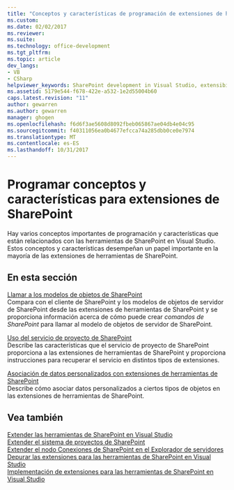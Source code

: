 ```yaml
---
title: "Conceptos y características de programación de extensiones de herramientas de SharePoint | Documentos de Microsoft"
ms.custom: 
ms.date: 02/02/2017
ms.reviewer: 
ms.suite: 
ms.technology: office-development
ms.tgt_pltfrm: 
ms.topic: article
dev_langs:
- VB
- CSharp
helpviewer_keywords: SharePoint development in Visual Studio, extensibility features
ms.assetid: 5179e544-f678-422e-a532-1e2d55004b60
caps.latest.revision: "11"
author: gewarren
ms.author: gewarren
manager: ghogen
ms.openlocfilehash: f6d6f3ae5608d8092fbeb065867ae04db4e04c95
ms.sourcegitcommit: f40311056ea0b4677efcca74a285dbb0ce0e7974
ms.translationtype: MT
ms.contentlocale: es-ES
ms.lasthandoff: 10/31/2017
---
```

# <a name="programming-concepts-and-features-for-sharepoint-tools-extensions"></a>Programar conceptos y características para extensiones de SharePoint
  Hay varios conceptos importantes de programación y características que están relacionados con las herramientas de SharePoint en Visual Studio. Estos conceptos y características desempeñan un papel importante en la mayoría de las extensiones de herramientas de SharePoint.  
  
## <a name="in-this-section"></a>En esta sección  
 [Llamar a los modelos de objetos de SharePoint](../sharepoint/calling-into-the-sharepoint-object-models.md)  
 Compara con el cliente de SharePoint y los modelos de objetos de servidor de SharePoint desde las extensiones de herramientas de SharePoint y se proporciona información acerca de cómo puede crear *comandos de SharePoint* para llamar al modelo de objetos de servidor de SharePoint.  
  
 [Uso del servicio de proyecto de SharePoint](../sharepoint/using-the-sharepoint-project-service.md)  
 Describe las características que el servicio de proyecto de SharePoint proporciona a las extensiones de herramientas de SharePoint y proporciona instrucciones para recuperar el servicio en distintos tipos de extensiones.  
  
 [Asociación de datos personalizados con extensiones de herramientas de SharePoint](../sharepoint/associating-custom-data-with-sharepoint-tools-extensions.md)  
 Describe cómo asociar datos personalizados a ciertos tipos de objetos en las extensiones de herramientas de SharePoint.  
  
## <a name="see-also"></a>Vea también  
 [Extender las herramientas de SharePoint en Visual Studio](../sharepoint/extending-the-sharepoint-tools-in-visual-studio.md)   
 [Extender el sistema de proyectos de SharePoint](../sharepoint/extending-the-sharepoint-project-system.md)   
 [Extender el nodo Conexiones de SharePoint en el Explorador de servidores](../sharepoint/extending-the-sharepoint-connections-node-in-server-explorer.md)   
 [Depurar las extensiones para las herramientas de SharePoint en Visual Studio](../sharepoint/debugging-extensions-for-the-sharepoint-tools-in-visual-studio.md)   
 [Implementación de extensiones para las herramientas de SharePoint en Visual Studio](../sharepoint/deploying-extensions-for-the-sharepoint-tools-in-visual-studio.md)  
  
  